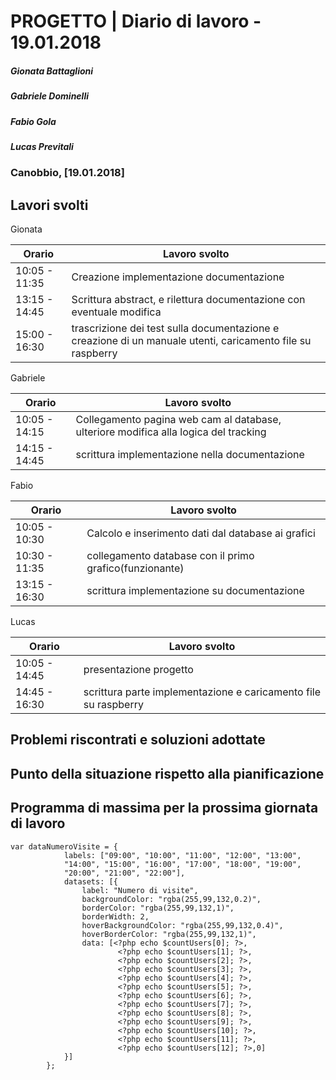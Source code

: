 # PROGETTO | Diario di lavoro - 19.01.2018
##### Gionata Battaglioni
##### Gabriele Dominelli
##### Fabio Gola
##### Lucas Previtali
### Canobbio, [19.01.2018]

## Lavori svolti
Gionata


|Orario        |Lavoro svolto                 |
|--------------|------------------------------|
|10:05 - 11:35 |Creazione implementazione documentazione|                 
|13:15 - 14:45 |Scrittura abstract, e rilettura documentazione con eventuale modifica|
|15:00 - 16:30 |trascrizione dei test sulla documentazione e creazione di un manuale utenti, caricamento file su raspberry|

Gabriele

|Orario        |Lavoro svolto                 |
|--------------|------------------------------|
|10:05 - 14:15 |Collegamento pagina web cam al database, ulteriore modifica alla logica del tracking|                 
|14:15 - 14:45 |scrittura implementazione nella documentazione|

Fabio

|Orario        |Lavoro svolto                 |
|--------------|------------------------------|
|10:05 - 10:30 |Calcolo e inserimento dati dal database ai grafici|
|10:30 - 11:35 |collegamento database con il primo grafico(funzionante)|                         
|13:15 - 16:30 |scrittura implementazione su documentazione|


Lucas


|Orario        |Lavoro svolto                 |
|--------------|------------------------------|
|10:05 - 14:45 |presentazione progetto|                        
|14:45 - 16:30 |scrittura parte implementazione e caricamento file su raspberry|


##  Problemi riscontrati e soluzioni adottate


##  Punto della situazione rispetto alla pianificazione


## Programma di massima per la prossima giornata di lavoro

~~~
var dataNumeroVisite = {
			labels: ["09:00", "10:00", "11:00", "12:00", "13:00", 
			"14:00", "15:00", "16:00", "17:00", "18:00", "19:00", 
			"20:00", "21:00", "22:00"],
			datasets: [{
				label: "Numero di visite",
				backgroundColor: "rgba(255,99,132,0.2)",
				borderColor: "rgba(255,99,132,1)",
				borderWidth: 2,
				hoverBackgroundColor: "rgba(255,99,132,0.4)",
				hoverBorderColor: "rgba(255,99,132,1)",
				data: [<?php echo $countUsers[0]; ?>, 
						<?php echo $countUsers[1]; ?>, 
						<?php echo $countUsers[2]; ?>, 
						<?php echo $countUsers[3]; ?>, 
						<?php echo $countUsers[4]; ?>, 
						<?php echo $countUsers[5]; ?>, 
						<?php echo $countUsers[6]; ?>, 
						<?php echo $countUsers[7]; ?>, 
						<?php echo $countUsers[8]; ?>, 
						<?php echo $countUsers[9]; ?>, 
						<?php echo $countUsers[10]; ?>, 
						<?php echo $countUsers[11]; ?>, 
						<?php echo $countUsers[12]; ?>,0]
			}]
		};
~~~

